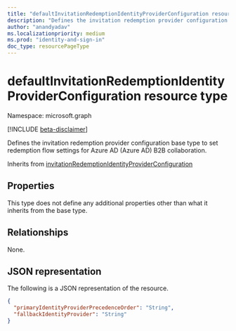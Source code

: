 ```yaml
---
title: "defaultInvitationRedemptionIdentityProviderConfiguration resource type"
description: "Defines the invitation redemption provider configuration base type to set redemption flow settings for Azure AD (Azure AD) B2B collaboration."
author: "anandyadav"
ms.localizationpriority: medium
ms.prod: "identity-and-sign-in"
doc_type: resourcePageType
---
```


# defaultInvitationRedemptionIdentityProviderConfiguration resource type

Namespace: microsoft.graph

[!INCLUDE [beta-disclaimer](../../includes/beta-disclaimer.md)]

Defines the invitation redemption provider configuration base type to set redemption flow settings for Azure AD (Azure AD) B2B collaboration.

Inherits from [invitationRedemptionIdentityProviderConfiguration](../resources/invitationRedemptionIdentityProviderConfiguration.md)

## Properties

This type does not define any additional properties other than what it inherits from the base type.

## Relationships

None.

## JSON representation

The following is a JSON representation of the resource.
<!-- {
  "blockType": "resource",
  "@odata.type": "microsoft.graph.crossTenantAccessPolicyB2BSetting"
}
-->

``` json
{
  "primaryIdentityProviderPrecedenceOrder": "String",
  "fallbackIdentityProvider": "String"
}
```
